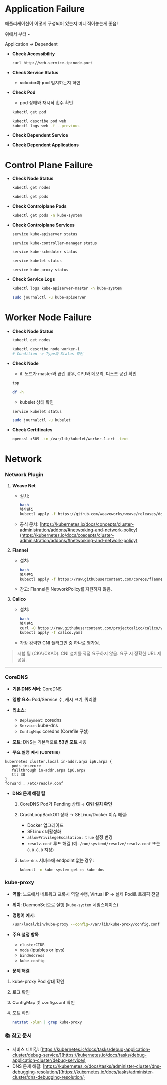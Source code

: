 # Application Failure

애플리케이션이 어떻게 구성되어 있는지 미리 적어놓는게 좋음!

위에서 부터 ~ 

Application → Dependent

- **Check Accessibility**
    
    ```bash
    curl http://web-service-ip:node-port
    ```
    
- **Check Service Status**
    - selector과 pod 일치하는지 확인
- **Check Pod**
    - pod 상태와 재시작 횟수 확인
    
    ```bash
    kubectl get pod
    
    kubectl describe pod web
    kubectl logs web -f --previous
    ```
    
- **Check Dependent Service**
- **Check Dependent Applications**

# Control Plane Failure

- **Check Node Status**
    
    ```bash
    kubectl get nodes
    
    kubectl get pods
    ```
    
- **Check Controlplane Pods**
    
    ```bash
    kubectl get pods -n kube-system
    ```
    
- **Check Controlplane Services**
    
    ```bash
    service kube-apiserver status
    
    service kube-controller-manager status
    
    service kube-scheduler status
    
    service kubelet status
    
    service kube-proxy status
    ```
    
- **Check Service Logs**
    
    ```bash
    kubectl logs kube-apiserver-master -n kube-system
    
    sudo journalctl -u kube-apiserver
    ```
    

# Worker Node Failure

- **Check Node Status**
    
    ```bash
    kubectl get nodes
    
    kubectl describe node worker-1
    # Condition -> Type과 Status 확인!
    ```
    
- **Check Node**
    - if. 노드가 master와 끊긴 경우, CPU와 메모리, 디스크 공간 확인
    
    ```bash
    top
    
    df -h
    ```
    
    - kubelet 상태 확인
    
    ```bash
    service kubelet status
    
    sudo journalctl -u kubelet
    ```
    
- **Check Certificates**
    
    ```bash
    openssl x509 -in /var/lib/kubelet/worker-1.crt -text
    ```
    

# Network

### Network Plugin

1. **Weave Net**
    - 설치:
        
        ```bash
        bash
        복사편집
        kubectl apply -f https://github.com/weaveworks/weave/releases/download/v2.8.1/weave-daemonset-k8s.yaml
        
        ```
        
    - 공식 문서: [https://kubernetes.io/docs/concepts/cluster-administration/addons/#networking-and-network-policy](https://kubernetes.io/docs/concepts/cluster-administration/addons/#networking-and-network-policy)
2. **Flannel**
    - 설치:
        
        ```bash
        bash
        복사편집
        kubectl apply -f https://raw.githubusercontent.com/coreos/flannel/2140ac876ef134e0ed5af15c65e414cf26827915/Documentation/kube-flannel.yml
        
        ```
        
    - 참고: Flannel은 NetworkPolicy를 지원하지 않음.
3. **Calico**
    - 설치:
        
        ```bash
        bash
        복사편집
        curl -O https://raw.githubusercontent.com/projectcalico/calico/v3.25.0/manifests/calico.yaml
        kubectl apply -f calico.yaml
        
        ```
        
    - 가장 강력한 CNI 플러그인 중 하나로 평가됨.

> 시험 팁 (CKA/CKAD): CNI 설치를 직접 요구하지 않음. 요구 시 정확한 URL 제공됨.
> 

---

### CoreDNS

- **기본 DNS 서버**: CoreDNS
- **영향 요소**: Pod/Service 수, 캐시 크기, 쿼리량
- **리소스**:
    - `Deployment`: coredns
    - `Service`: kube-dns
    - `ConfigMap`: coredns (Corefile 구성)
- **포트**: DNS는 기본적으로 **53번 포트** 사용

- **주요 설정 예시 (Corefile)**

```
kubernetes cluster.local in-addr.arpa ip6.arpa {
   pods insecure
   fallthrough in-addr.arpa ip6.arpa
   ttl 30
}
forward . /etc/resolv.conf
```

- **DNS 문제 해결 팁**
    1. CoreDNS Pod가 Pending 상태 → **CNI 설치 확인**
    2. CrashLoopBackOff 상태 → SELinux/Docker 이슈 해결:
        - Docker 업그레이드
        - SELinux 비활성화
        - `allowPrivilegeEscalation: true` 설정 변경
        - `resolv.conf` 루프 해결 (예: `/run/systemd/resolve/resolv.conf` 또는 `8.8.8.8` 지정)
    3. `kube-dns` 서비스에 endpoint 없는 경우:
        
        ```bash
        kubectl -n kube-system get ep kube-dns
        ```
        

### kube-proxy

- **역할**: 노드에서 네트워크 프록시 역할 수행, Virtual IP → 실제 Pod로 트래픽 전달
- **위치**: DaemonSet으로 실행 (`kube-system` 네임스페이스)
- **명령어 예시**:
    
    ```bash
    /usr/local/bin/kube-proxy --config=/var/lib/kube-proxy/config.conf --hostname-override=$(NODE_NAME)
    ```
    

- **주요 설정 항목**
    - `clusterCIDR`
    - `mode` (iptables or ipvs)
    - `bindAddress`
    - `kube-config`

- **문제 해결**
1. kube-proxy Pod 상태 확인
2. 로그 확인
3. ConfigMap 및 config.conf 확인
4. 포트 확인
    
    ```bash
    netstat -plan | grep kube-proxy
    ```
    

### 📚 참고 문서

- 서비스 디버깅: [https://kubernetes.io/docs/tasks/debug-application-cluster/debug-service/](https://kubernetes.io/docs/tasks/debug-application-cluster/debug-service/)
- DNS 문제 해결: [https://kubernetes.io/docs/tasks/administer-cluster/dns-debugging-resolution/](https://kubernetes.io/docs/tasks/administer-cluster/dns-debugging-resolution/)
